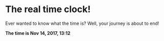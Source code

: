 # The real time clock!

Ever wanted to know what the time is? Well, your journey is about to end!

**The time is Nov 14, 2017, 13:12**